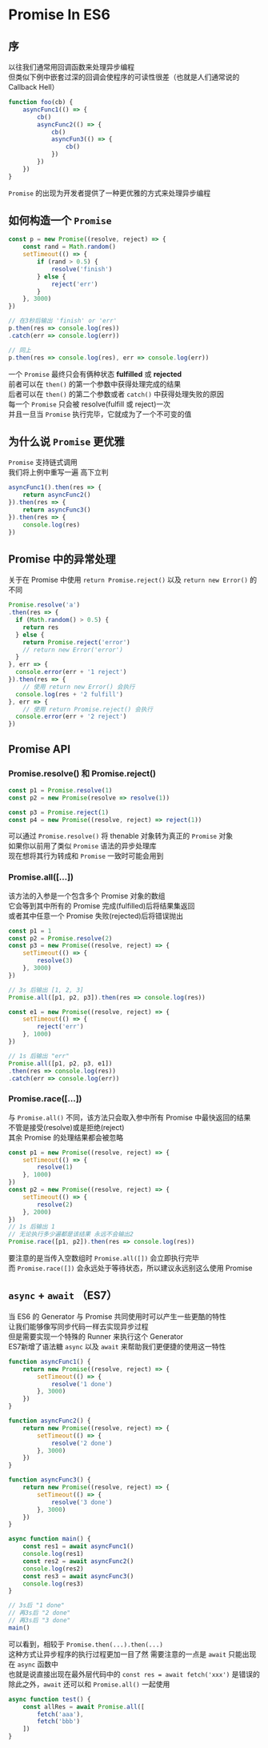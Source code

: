 # Promise In ES6

## 序
以往我们通常用回调函数来处理异步编程  
但类似下例中嵌套过深的回调会使程序的可读性很差（也就是人们通常说的 Callback Hell）  
```js
function foo(cb) {
	asyncFunc1(() => {
		cb()
		asyncFunc2(() => {
			cb()
			asyncFun3(() => {
				cb()
			})
		})
	})
}
```
`Promise` 的出现为开发者提供了一种更优雅的方式来处理异步编程

## 如何构造一个 `Promise`
```js
const p = new Promise((resolve, reject) => {
	const rand = Math.random()
	setTimeout(() => {
		if (rand > 0.5) {
			resolve('finish')
		} else {
			reject('err')
		}
	}, 3000)
})

// 在3秒后输出 'finish' or 'err'
p.then(res => console.log(res))
.catch(err => console.log(err))

// 同上
p.then(res => console.log(res), err => console.log(err))
```
一个 `Promise` 最终只会有俩种状态 **fulfilled** 或 **rejected**  
前者可以在 `then()` 的第一个参数中获得处理完成的结果  
后者可以在 `then()` 的第二个参数或者 `catch()` 中获得处理失败的原因  
每一个 `Promise` 只会被 resolve(fulfill 或 reject)一次  
并且一旦当 `Promise` 执行完毕，它就成为了一个不可变的值  

## 为什么说 `Promise` 更优雅
`Promise` 支持链式调用  
我们将上例中重写一遍 高下立判
```js
asyncFunc1().then(res => {
	return asyncFunc2()
}).then(res => {
	return asyncFunc3()
}).then(res => {
	console.log(res)
})
```

## Promise 中的异常处理
关于在 Promise 中使用 `return Promise.reject()` 以及 `return new Error()` 的不同
```js
Promise.resolve('a')
.then(res => {
  if (Math.random() > 0.5) {
    return res
  } else {
    return Promise.reject('error')
    // return new Error('error')
  }
}, err => {
  console.error(err + '1 reject')
}).then(res => {
	// 使用 return new Error() 会执行
  console.log(res + '2 fulfill')
}, err => {
	// 使用 return Promise.reject() 会执行
  console.error(err + '2 reject')
})
```

## Promise API

### Promise.resolve() 和 Promise.reject()
```js
const p1 = Promise.resolve(1)
const p2 = new Promise(resolve => resolve(1))

const p3 = Promise.reject(1)
const p4 = new Promise((resolve, reject) => reject(1))
```
可以通过 `Promise.resolve()` 将 thenable 对象转为真正的 `Promise` 对象  
如果你以前用了类似 `Promise` 语法的异步处理库  
现在想将其行为转成和 `Promise` 一致时可能会用到

### Promise.all([...])
该方法的入参是一个包含多个 Promise 对象的数组  
它会等到其中所有的 Promise 完成(fulfilled)后将结果集返回  
或者其中任意一个 Promise 失败(rejected)后将错误抛出
```js
const p1 = 1
const p2 = Promise.resolve(2)
const p3 = new Promise((resolve, reject) => {
	setTimeout(() => {
		resolve(3)
	}, 3000)
})

// 3s 后输出 [1, 2, 3]
Promise.all([p1, p2, p3]).then(res => console.log(res))

const e1 = new Promise((resolve, reject) => {
	setTimeout(() => {
		reject('err')
	}, 1000)
})

// 1s 后输出 "err"
Promise.all([p1, p2, p3, e1])
.then(res => console.log(res))
.catch(err => console.log(err))
```

### Promise.race([...])
与 `Promise.all()` 不同，该方法只会取入参中所有 Promise 中最快返回的结果  
不管是接受(resolve)或是拒绝(reject)  
其余 Promise 的处理结果都会被忽略
```js
const p1 = new Promise((resolve, reject) => {
	setTimeout(() => {
		resolve(1)
	}, 1000)
})
const p2 = new Promise((resolve, reject) => {
	setTimeout(() => {
		resolve(2)
	}, 2000)
})
// 1s 后输出 1
// 无论执行多少遍都是该结果 永远不会输出2
Promise.race([p1, p2]).then(res => console.log(res))
```
要注意的是当传入空数组时 `Promise.all([])` 会立即执行完毕  
而 `Promise.race([])` 会永远处于等待状态，所以建议永远别这么使用 Promise

## `async` + `await` （ES7）
当 ES6 的 Generator 与 Promise 共同使用时可以产生一些更酷的特性  
让我们能够像写同步代码一样去实现异步过程  
但是需要实现一个特殊的 Runner 来执行这个 Generator  
ES7新增了语法糖 `async` 以及 `await` 来帮助我们更便捷的使用这一特性
```js
function asyncFunc1() {
	return new Promise((resolve, reject) => {
		setTimeout(() => {
			resolve('1 done')
		}, 3000)
	})
}

function asyncFunc2() {
	return new Promise((resolve, reject) => {
		setTimeout(() => {
			resolve('2 done')
		}, 3000)
	})
}

function asyncFunc3() {
	return new Promise((resolve, reject) => {
		setTimeout(() => {
			resolve('3 done')
		}, 3000)
	})
}

async function main() {
	const res1 = await asyncFunc1()
	console.log(res1)
	const res2 = await asyncFunc2()
	console.log(res2)
	const res3 = await asyncFunc3()
	console.log(res3)
}

// 3s后 "1 done"
// 再3s后 "2 done"
// 再3s后 "3 done"
main()
```
可以看到，相较于 `Promise.then(...).then(...)`  
这种方式让异步程序的执行过程更加一目了然
需要注意的一点是 `await` 只能出现在 `async` 函数中  
也就是说直接出现在最外层代码中的 `const res = await fetch('xxx')` 是错误的  
除此之外，`await` 还可以和 `Promise.all()` 一起使用
```js
async function test() {
	const allRes = await Promise.all([
		fetch('aaa'),
		fetch('bbb')
	])
}
```
